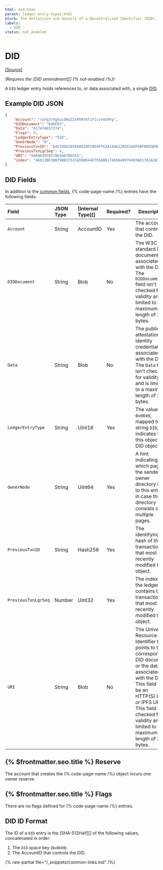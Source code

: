 ```yaml
---
html: did.html
parent: ledger-entry-types.html
blurb: The definition and details of a Decentralized Identifier (DID).
labels:
  - DID
status: not_enabled
---
```

# DID
[[Source]](https://github.com/XRPLF/rippled/blob/master/src/ripple/protocol/impl/LedgerFormats.cpp#L330-L341 "Source")

_(Requires the [DID amendment][] {% not-enabled /%})_

A `DID` ledger entry holds references to, or data associated with, a single [DID](../../../../concepts/accounts/decentralized-identifiers.md).


## Example DID JSON

```json
{
    "Account": "rpfqJrXg5uidNo2ZsRhRY6TiF1cvYmV9Fg",
    "DIDDocument": "646F63",
    "Data": "617474657374",
    "Flags": 0,
    "LedgerEntryType": "DID",
    "OwnerNode": "0",
    "PreviousTxnID": "A4C15DA185E6092DF5954FF62A1446220C61A5F60F0D93B4B09F708778E41120",
    "PreviousTxnLgrSeq": 4,
    "URI": "6469645F6578616D706C65",
    "index": "46813BE38B798B3752CA590D44E7FEADB17485649074403AD1761A2835CE91FF"
}
```

## DID Fields

In addition to the [common fields](../common-fields.md), {% code-page-name /%} entries have the following fields:

| Field               | JSON Type | [Internal Type][] | Required? | Description  |
|:--------------------|:----------|:------------------|:----------|--------------|
| `Account`           | String    | AccountID         | Yes       | The account that controls the DID. |
| `DIDDocument`       | String    | Blob              | No        | The W3C standard DID document associated with the DID. The `DIDDocument` field isn't checked for validity and is limited to a maximum length of 256 bytes. |
| `Data`              | String    | Blob              | No        | The public attestations of identity credentials associated with the DID. The `Data` field isn't checked for validity and is limited to a maximum length of 256 bytes. |
| `LedgerEntryType`   | String    | UInt16            | Yes       | The value `0x0049`, mapped to the string `DID`, indicates that this object is a DID object. |
| `OwnerNode`         | String    | UInt64            | Yes       | A hint indicating which page of the sender's owner directory links to this entry, in case the directory consists of multiple pages. |
| `PreviousTxnID`     | String    | Hash256           | Yes       | The identifying hash of the transaction that most recently modified this object. |
| `PreviousTxnLgrSeq` | Number    | UInt32            | Yes       | The index of the ledger that contains the transaction that most recently modified this object. |
| `URI`               | String    | Blob              | No        | The Universal Resource Identifier that points to the corresponding DID document or the data associated with the DID. This field can be an HTTP(S) URL or IPFS URI. This field isn't checked for validity and is limited to a maximum length of 256 bytes. |


## {% $frontmatter.seo.title %} Reserve

The account that creates the {% code-page-name /%} object incurs one owner reserve.


## {% $frontmatter.seo.title %} Flags

There are no flags defined for {% code-page-name /%} entries.


## DID ID Format

The ID of a `DID` entry is the [SHA-512Half][] of the following values, concatenated in order:

1. The `DID` space key (`0x0049`).
2. The AccountID that controls the DID.

{% raw-partial file="/_snippets/common-links.md" /%}
